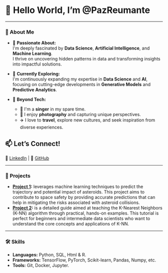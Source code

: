 # 👋 Hello World, I’m @PazReumante  
---

### 🚀 About Me  

- 👀 **Passionate About:**  
  I'm deeply fascinated by **Data Science**, **Artificial Intelligence**, and **Machine Learning**.  
  I thrive on uncovering hidden patterns in data and transforming insights into impactful solutions.  

- 🌱 **Currently Exploring:**  
  I'm continuously expanding my expertise in **Data Science** and **AI**,  
  focusing on cutting-edge developments in **Generative Models** and **Predictive Analytics**.  

- 🎵 **Beyond Tech:**  
  - 🎤 I'm a **singer** in my spare time.  
  - 📸 I enjoy **photography** and capturing unique perspectives.  
  - ✈️ I love to **travel**, explore new cultures, and seek inspiration from diverse experiences.  

## 📫 Let’s Connect!  
💼 [LinkedIn](https://www.linkedin.com/in/pazreumanteoyanedel/) | 🔧 [GitHub](https://github.com/PazReumante)  

---
### 🚀 Projects

- **[Project 1](https://github.com/PazReumante/asteroid_prediction):** leverages machine learning techniques to predict the trajectory and potential impact of asteroids. This project aims to contribute to space safety by providing accurate predictions that can help in mitigating the risks associated with asteroid collisions.
- **[Project 2](https://github.com/PazReumante/k-nearest-neighbors-project-tutorial):** is a detailed guide aimed at teaching the K-Nearest Neighbors (K-NN) algorithm through practical, hands-on examples. This tutorial is perfect for beginners and intermediate data scientists who want to understand the core concepts and applications of K-NN.

---

### 🛠️ Skills

- **Languages:** Python, SQL, Html & R.
- **Frameworks:** TensorFlow, PyTorch, Scikit-learn, Pandas, Numpy, etc.
- **Tools:** Git, Docker, Jupyter.
